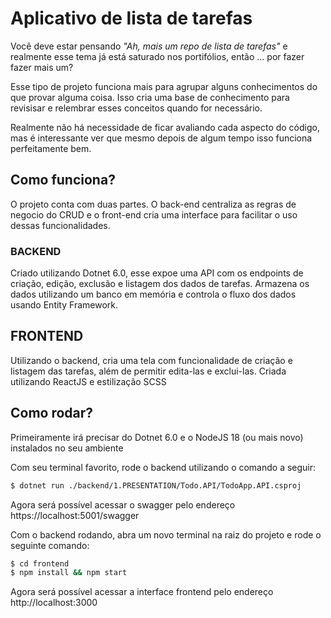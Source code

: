 # Aplicativo de lista de tarefas

Você deve estar pensando _"Ah, mais um repo de lista de tarefas"_ e realmente esse tema já está saturado nos portifólios, então ... por fazer fazer mais um?

Esse tipo de projeto funciona mais para agrupar alguns conhecimentos do que provar alguma coisa. Isso cria uma base de conhecimento para revisisar e relembrar esses conceitos quando for necessário.

Realmente não há necessidade de ficar avaliando cada aspecto do código, mas é interessante ver que mesmo depois de algum tempo isso funciona perfeitamente bem.

## Como funciona?

O projeto conta com duas partes. O back-end centraliza as regras de negocio do CRUD e o front-end cria uma interface para facilitar o uso dessas funcionalidades.

### BACKEND

Criado utilizando Dotnet 6.0, esse expoe uma API com os endpoints de criação, edição, exclusão e listagem dos dados de tarefas. Armazena os dados utilizando um banco em memória e controla o fluxo dos dados usando Entity Framework.

## FRONTEND

Utilizando o backend, cria uma tela com funcionalidade de criação e listagem das tarefas, além de permitir edita-las e exclui-las. Criada utilizando ReactJS e estilização SCSS

## Como rodar?

Primeiramente irá precisar do Dotnet 6.0 e o NodeJS 18 (ou mais novo) instalados no seu ambiente

Com seu terminal favorito, rode o backend utilizando o comando a seguir:

```bash
$ dotnet run ./backend/1.PRESENTATION/Todo.API/TodoApp.API.csproj
```

Agora será possível acessar o swagger pelo endereço https://localhost:5001/swagger

Com o backend rodando, abra um novo terminal na raiz do projeto e rode o seguinte comando:

```bash
$ cd frontend
$ npm install && npm start
```

Agora será possível acessar a interface frontend pelo endereço http://localhost:3000